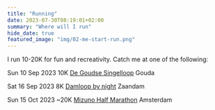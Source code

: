 ```yaml
---
title: "Running"
date: 2023-07-30T08:19:01+02:00
summary: "Where will I run"
hide_date: true
featured_image: "img/02-me-start-run.png"
---
```


I run 10-20K for fun and recreativity. Catch me at one of the following: 

Sun 10 Sep 2023 10K [De Goudse Singelloop](https://www.singelloop.nl) Gouda

Sat 16 Sep 2023 8K [Damloop by night](https://www.damloop.com/5-miles) Zaandam

Sun 15 Oct 2023 ~20K [Mizuno Half Marathon](https://www.tcsamsterdammarathon.eu/mizuno-half-marathon) Amsterdam 
